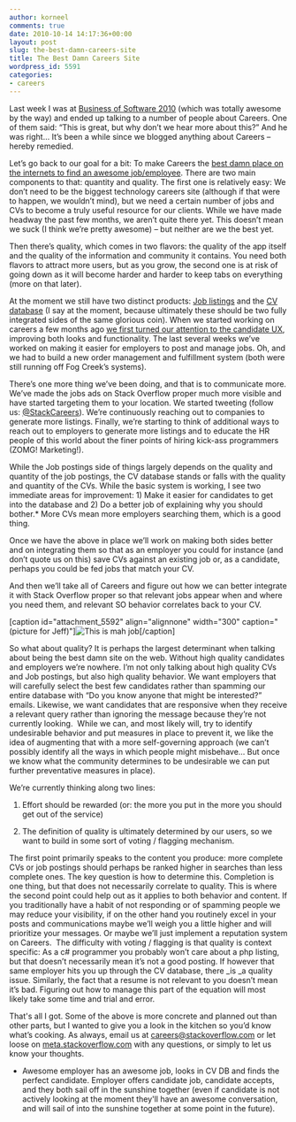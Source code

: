 ```yaml
---
author: korneel
comments: true
date: 2010-10-14 14:17:36+00:00
layout: post
slug: the-best-damn-careers-site
title: The Best Damn Careers Site
wordpress_id: 5591
categories:
- careers
---
```


Last week I was at [Business of Software 2010](http://businessofsoftware.org) (which was totally awesome by the way) and ended up talking to a number of people about Careers. One of them said: “This is great, but why don’t we hear more about this?” And he was right… It’s been a while since we blogged anything about Careers – hereby remedied.

Let’s go back to our goal for a bit: To make Careers the [best damn place on the internets to find an awesome job/employee](http://careers.stackoverflow.com). There are two main components to that: quantity and quality. The first one is relatively easy: We don’t need to be the biggest technology careers site (although if that were to happen, we wouldn’t mind), but we need a certain number of jobs and CVs to become a truly useful resource for our clients. While we have made headway the past few months, we aren’t quite there yet. This doesn’t mean we suck (I think we’re pretty awesome) – but neither are we the best yet.

Then there’s quality, which comes in two flavors: the quality of the app itself and the quality of the information and community it contains. You need both flavors to attract more users, but as you grow, the second one is at risk of going down as it will become harder and harder to keep tabs on everything (more on that later).

At the moment we still have two distinct products: [Job listings](http://careers.stackoverflow.com/Jobs) and the [CV database](http://careers.stackoverflow.com/cv) (I say at the moment, because ultimately these should be two fully integrated sides of the same glorious coin). When we started working on careers a few months ago [we first turned our attention to the candidate UX](http://blog.stackoverflow.com/2010/06/careers-now-more-awesomer/), improving both looks and functionality. The last several weeks we’ve worked on making it easier for employers to post and manage jobs. Oh, and we had to build a new order management and fulfillment system (both were still running off Fog Creek’s systems).

There’s one more thing we’ve been doing, and that is to communicate more. We’ve made the jobs ads on Stack Overflow proper much more visible and have started targeting them to your location. We started tweeting (follow us: [@StackCareers](http://twitter.com/#!/stackcareers)). We’re continuously reaching out to companies to generate more listings. Finally, we’re starting to think of additional ways to reach out to employers to generate more listings and to educate the HR people of this world about the finer points of hiring kick-ass programmers (ZOMG! Marketing!).

While the Job postings side of things largely depends on the quality and quantity of the job postings, the CV database stands or falls with the quality and quantity of the CVs. While the basic system is working, I see two immediate areas for improvement: 1) Make it easier for candidates to get into the database and 2) Do a better job of explaining why you should bother.* More CVs mean more employers searching them, which is a good thing.

Once we have the above in place we’ll work on making both sides better and on integrating them so that as an employer you could for instance (and don’t quote us on this) save CVs against an existing job or, as a candidate, perhaps you could be fed jobs that match your CV.

And then we’ll take all of Careers and figure out how we can better integrate it with Stack Overflow proper so that relevant jobs appear when and where you need them, and relevant SO behavior correlates back to your CV.

[caption id="attachment_5592" align="alignnone" width="300" caption="(picture for Jeff)"]![This is mah job](http://blog.stackoverflow.com/wp-content/uploads/lolcat-job-300x236.jpg)[/caption]

So what about quality? It is perhaps the largest determinant when talking about being the best damn site on the web. Without high quality candidates and employers we’re nowhere. I’m not only talking about high quality CVs and Job postings, but also high quality behavior. We want employers that will carefully select the best few candidates rather than spamming our entire database with “Do you know anyone that might be interested?” emails. Likewise, we want candidates that are responsive when they receive a relevant query rather than ignoring the message because they’re not currently looking.  While we can, and most likely will, try to identify undesirable behavior and put measures in place to prevent it, we like the idea of augmenting that with a more self-governing approach (we can’t possibly identify all the ways in which people might misbehave… But once we know what the community determines to be undesirable we can put further preventative measures in place).

We’re currently thinking along two lines:



	
  1. Effort should be rewarded (or: the more you put in the more you should get out of the service)

	
  2. The definition of quality is ultimately determined by our users, so we want to build in some sort of voting / flagging mechanism.


The first point primarily speaks to the content you produce: more complete CVs or job postings should perhaps be ranked higher in searches than less complete ones. The key question is how to determine this. Completion is one thing, but that does not necessarily correlate to quality. This is where the second point could help out as it applies to both behavior and content. If you traditionally have a habit of not responding or of spamming people we may reduce your visibility, if on the other hand you routinely excel in your posts and communications maybe we’ll weigh you a little higher and will prioritize your messages. Or maybe we’ll just implement a reputation system on Careers.  The difficulty with voting / flagging is that quality is context specific: As a c# programmer you probably won’t care about a php listing, but that doesn’t necessarily mean it’s not a good posting. If however that same employer hits you up through the CV database, there _is _a quality issue. Similarly, the fact that a resume is not relevant to you doesn’t mean it’s bad. Figuring out how to manage this part of the equation will most likely take some time and trial and error.

That's all I got. Some of the above is more concrete and planned out than other parts, but I wanted to give you a look in the kitchen so you’d know what’s cooking. As always, email us at [careers@stackoverflow.com](mailto:careers@stackoverflow.com) or let loose on [meta.stackoverflow.com](http://meta.stackoverflow.com/) with any questions, or simply to let us know your thoughts.

* Awesome employer has an awesome job, looks in CV DB and finds the perfect candidate. Employer offers candidate job, candidate accepts, and they both sail off in the sunshine together (even if candidate is not actively looking at the moment they'll have an awesome conversation, and will sail of into the sunshine together at some point in the future).
